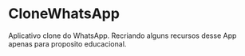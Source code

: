 # CloneWhatsApp
Aplicativo clone do WhatsApp. Recriando alguns recursos desse App apenas para proposito educacional.

